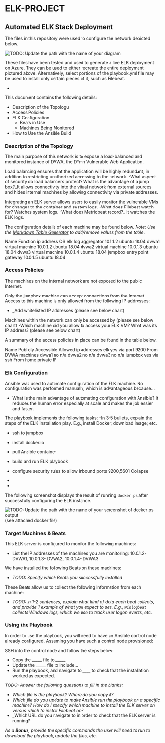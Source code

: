 # ELK-PROJECT
## Automated ELK Stack Deployment

The files in this repository were used to configure the network depicted below.

![TODO: Update the path with the name of your diagram](Images/diagram_filename.png)

These files have been tested and used to generate a live ELK deployment on Azure. They can be used to either recreate the entire deployment pictured above. Alternatively, select portions of the playbook.yml file may be used to install only certain pieces of it, such as Filebeat.

  -

This document contains the following details:
- Description of the Topologu
- Access Policies
- ELK Configuration
  - Beats in Use
  - Machines Being Monitored
- How to Use the Ansible Build


### Description of the Topology

The main purpose of this network is to expose a load-balanced and monitored instance of DVWA, the D*mn Vulnerable Web Application.

Load balancing ensures that the application will be highly redundant, in addition to restricting unathorized accessing to the network.
-What aspect of security do load balancers protect? What is the advantage of a jump box?_It allows connectivity into the vitual network from external sources and hides internal machines by allowing connectivity via private addresses.

Integrating an ELK server allows users to easily monitor the vulnerable VMs for changes to the container and system logs.
-What does Filebeat watch for? Watches system logs.
-What does Metricbeat record?_  It watches the ELK logs.

The configuration details of each machine may be found below.
_Note: Use the [Markdown Table Generator](http://www.tablesgenerator.com/markdown_tables) to add/remove values from the table_.

Name	    Function	          ip address	OS
elk	      log aggregator	    10.1.1.2	ubuntu 18.04
dvwa1	    virtual machine	    10.0.1.2	ubuntu 18.04
dvwa2	    virtual machine	    10.0.1.3	ubuntu 18.04
dvwa3	    virtual machine	    10.0.1.4	ubuntu 18.04
jumpbox	  entry point gateway	10.0.1.5	ubuntu 18.04

### Access Policies

The machines on the internal network are not exposed to the public Internet. 

Only the jumpbox machine can accept connections from the Internet. Access to this machine is only allowed from the following IP addresses:
- _Add whitelisted IP addresses (please see below chart)

Machines within the network can only be accessed by (please see below chart)
-Which machine did you allow to access your ELK VM? What was its IP address? (please see below chart)

A summary of the access policies in place can be found in the table below.

Name	  Publicly Accessible	  Allowed ip addresses
elk	    yes via port 9200	    From DVWA machines
dvwa1	  no	                  n/a
dvwa2	  no	                  n/a
dvwa3	  no	                  n/a
jumpbox	yes via ssh	          From home private IP


### Elk Configuration

Ansible was used to automate configuration of the ELK machine. No configuration was performed manually, which is advantageous because...
- What is the main advantage of automating configuration with Ansible? It reduces the human error especially at scale and makes the job essier and faster. 

The playbook implements the following tasks:
-In 3-5 bullets, explain the steps of the ELK installation play. E.g., install Docker; download image; etc.

- ssh to jumpbox
- install docker.io
- pull Ansible container
- build and run ELK playbook
- configure security rules to allow inbound ports 9200,5601 Collapse

-
- 

The following screenshot displays the result of running `docker ps` after successfully configuring the ELK instance.

![TODO: Update the path with the name of your screenshot of docker ps output](Images/docker_ps_output.png)(see attached docker file)

### Target Machines & Beats
This ELK server is configured to monitor the following machines:
- List the IP addresses of the machines you are monitoring: 10.0.1.2- DVWA1, 10.0.1.3- DVWA2, 10.0.1.4- DVWA3

We have installed the following Beats on these machines:
- _TODO: Specify which Beats you successfully installed_

These Beats allow us to collect the following information from each machine:
- _TODO: In 1-2 sentences, explain what kind of data each beat collects, and provide 1 example of what you expect to see. E.g., `Winlogbeat` collects Windows logs, which we use to track user logon events, etc._

### Using the Playbook
In order to use the playbook, you will need to have an Ansible control node already configured. Assuming you have such a control node provisioned: 

SSH into the control node and follow the steps below:
- Copy the _____ file to _____.
- Update the _____ file to include...
- Run the playbook, and navigate to ____ to check that the installation worked as expected.

_TODO: Answer the following questions to fill in the blanks:_
- _Which file is the playbook? Where do you copy it?_
- _Which file do you update to make Ansible run the playbook on a specific machine? How do I specify which machine to install the ELK server on versus which to install Filebeat on?_
- _Which URL do you navigate to in order to check that the ELK server is running?

_As a **Bonus**, provide the specific commands the user will need to run to download the playbook, update the files, etc._

